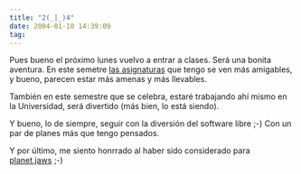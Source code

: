 ```yaml
---
title: "2(_|_)4"
date: 2004-01-10 14:39:09
tag: 
---
```

<p>Pues bueno el próximo lunes vuelvo a entrar a clases. Será una bonita aventura. En este semetre <a href="http://web.archive.org/web/20040128181544/http://www.damog.net/uia/chartPrim04.html">las asignaturas</a> que tengo se ven más amigables, y bueno, parecen estar más amenas y más llevables.</p>

<p>También en este semestre que se celebra, estaré trabajando ahí mismo en la Universidad, será divertido (más bien, lo está siendo).</p>

<p>Y bueno, lo de siempre, seguir con la diversión del software libre ;-) Con un par de planes más que tengo pensados.</p>

<p>Y por último, me siento honrrado al haber sido considerado para <a href="http://web.archive.org/web/20040128181544/http://planet.jaws.com.mx/">planet.jaws</a> ;-)</p>

